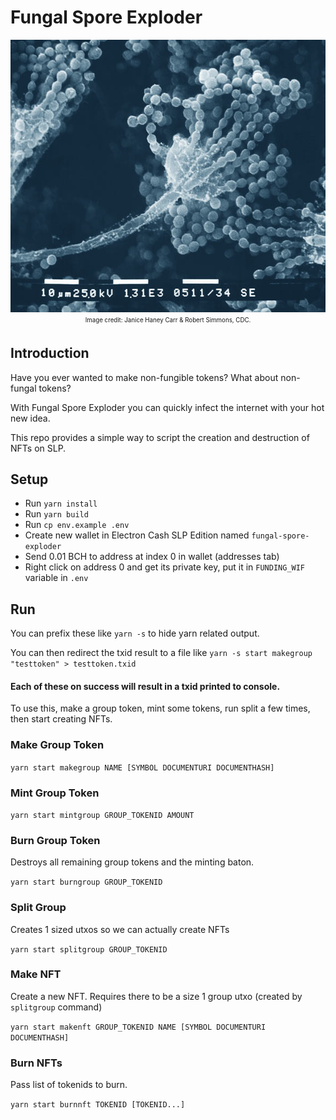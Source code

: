 # Fungal Spore Exploder

<p align="center">
  <img width="580" height="436" src="./header_img.jpg">
  <br>
  <sub><sup>Image credit: Janice Haney Carr & Robert Simmons, CDC.</sup></sub>
</p>

## Introduction

Have you ever wanted to make non-fungible tokens? What about non-fungal tokens?

With Fungal Spore Exploder you can quickly infect the internet with your hot new idea.

This repo provides a simple way to script the creation and destruction of NFTs on SLP.


## Setup

* Run `yarn install`
* Run `yarn build`
* Run `cp env.example .env`
* Create new wallet in Electron Cash SLP Edition named `fungal-spore-exploder`
* Send 0.01 BCH to address at index 0 in wallet (addresses tab)
* Right click on address 0 and get its private key, put it in `FUNDING_WIF` variable in `.env`


## Run

You can prefix these like `yarn -s` to hide yarn related output. 

You can then redirect the txid result to a file like `yarn -s start makegroup "testtoken" > testtoken.txid`

#### Each of these on success will result in a txid printed to console.

To use this, make a group token, mint some tokens, run split a few times, then start creating NFTs.

### Make Group Token

`yarn start makegroup NAME [SYMBOL DOCUMENTURI DOCUMENTHASH]`

### Mint Group Token

`yarn start mintgroup GROUP_TOKENID AMOUNT`

### Burn Group Token

Destroys all remaining group tokens and the minting baton.

`yarn start burngroup GROUP_TOKENID`

### Split Group

Creates 1 sized utxos so we can actually create NFTs

`yarn start splitgroup GROUP_TOKENID`

### Make NFT

Create a new NFT. Requires there to be a size 1 group utxo (created by `splitgroup` command)

`yarn start makenft GROUP_TOKENID NAME [SYMBOL DOCUMENTURI DOCUMENTHASH]`

### Burn NFTs

Pass list of tokenids to burn.

`yarn start burnnft TOKENID [TOKENID...]`
